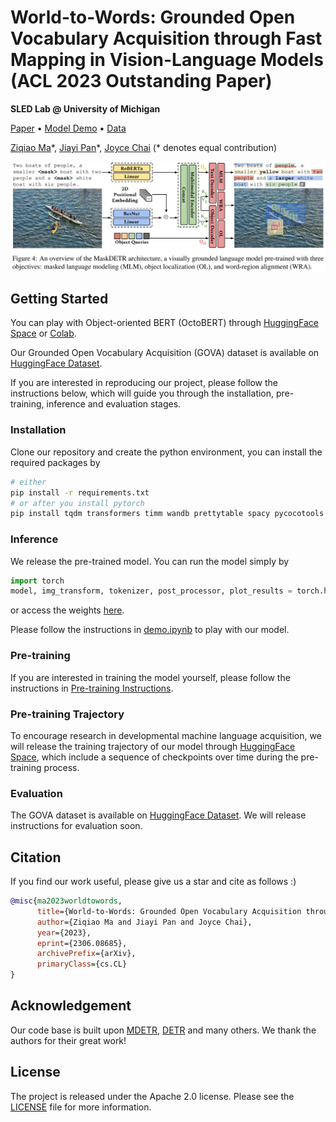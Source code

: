 # World-to-Words: Grounded Open Vocabulary Acquisition through Fast Mapping in Vision-Language Models (ACL 2023 Outstanding Paper)

**SLED Lab @ University of Michigan**

 [Paper](https://arxiv.org/abs/2306.08685) • [Model Demo](https://huggingface.co/spaces/sled-umich/OctoBERT) • [Data](https://huggingface.co/datasets/sled-umich/GOVA-flickr)

[Ziqiao Ma](https://mars-tin.github.io/)\*, [Jiayi Pan](https://www.jiayipan.me/)\*, [Joyce Chai](https://web.eecs.umich.edu/~chaijy/) (\* denotes equal contribution)

![Model](docs/images/model.png)

## Getting Started

You can play with Object-oriented BERT (OctoBERT) through [HuggingFace Space](https://huggingface.co/spaces/sled-umich/OctoBERT) or [Colab](https://colab.research.google.com/drive/1kF-sKoTeXYrNY5bqKGGVcbzqCzOKOjGw#scrollTo=0HxfK6WKe_2P).

Our Grounded Open Vocabulary Acquisition (GOVA) dataset is available on [HuggingFace Dataset](https://huggingface.co/datasets/zma/refcloze).

If you are interested in reproducing our project, please follow the instructions below, which will guide you through the installation, pre-training, inference and evaluation stages.

### Installation

Clone our repository and create the python environment, you can install the required packages by 

```bash
# either
pip install -r requirements.txt
# or after you install pytorch
pip install tqdm transformers timm wandb prettytable spacy pycocotools einops scipy
```
### Inference

We release the pre-trained model. You can run the model simply by

```python
import torch
model, img_transform, tokenizer, post_processor, plot_results = torch.hub.load('sled-group/world-to-words', 'flickr_base_model')
```
or access the weights [here](https://huggingface.co/sled-umich/OctoBERT/blob/main/plain_model.pth).

Please follow the instructions in [demo.ipynb](demo.ipynb) to play with our model.

### Pre-training
If you are interested in training the model yourself, please follow the instructions in [Pre-training Instructions](scripts/pretrain/README.md).

### Pre-training Trajectory

To encourage research in developmental machine language acquisition, we will release the training trajectory of our model through [HuggingFace Space](https://huggingface.co/spaces/sled-umich/OctoBERT-Trajectories), which include a sequence of checkpoints over time during the pre-training process. 

### Evaluation

The GOVA dataset is available on [HuggingFace Dataset](https://huggingface.co/datasets/sled-umich/GOVA-flickr). We will release instructions for evaluation soon.

## Citation

If you find our work useful, please give us a star and cite as follows :)

```bibtex
@misc{ma2023worldtowords,
      title={World-to-Words: Grounded Open Vocabulary Acquisition through Fast Mapping in Vision-Language Models}, 
      author={Ziqiao Ma and Jiayi Pan and Joyce Chai},
      year={2023},
      eprint={2306.08685},
      archivePrefix={arXiv},
      primaryClass={cs.CL}
}
```
## Acknowledgement

Our code base is built upon [MDETR](https://github.com/ashkamath/mdetr), [DETR](https://github.com/facebookresearch/detr) and many others. We thank the authors for their great work!

## License

The project is released under the Apache 2.0 license. Please see the [LICENSE](LICENSE) file for more information.
